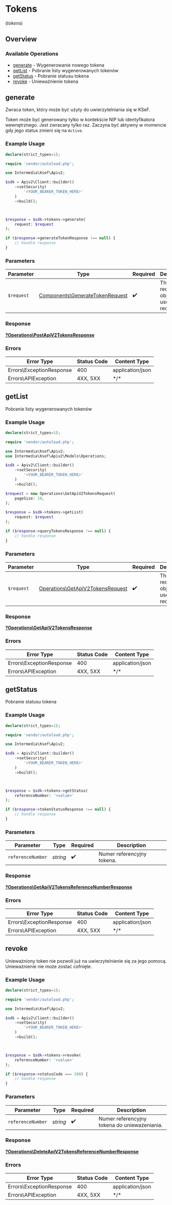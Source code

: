 # Tokens
(*tokens*)

## Overview

### Available Operations

* [generate](#generate) - Wygenerowanie nowego tokena
* [getList](#getlist) - Pobranie listy wygenerowanych tokenów
* [getStatus](#getstatus) - Pobranie statusu tokena
* [revoke](#revoke) - Unieważnienie tokena

## generate

Zwraca token, który może być użyty do uwierzytelniania się w KSeF.

Token może być generowany tylko w kontekście NIP lub identyfikatora wewnętrznego. Jest zwracany tylko raz. Zaczyna być aktywny w momencie gdy jego status zmieni się na `Active`.

### Example Usage

<!-- UsageSnippet language="php" operationID="post_/api/v2/tokens" method="post" path="/api/v2/tokens" -->
```php
declare(strict_types=1);

require 'vendor/autoload.php';

use Intermedia\Ksef\Apiv2;

$sdk = Apiv2\Client::builder()
    ->setSecurity(
        '<YOUR_BEARER_TOKEN_HERE>'
    )
    ->build();



$response = $sdk->tokens->generate(
    request: $request
);

if ($response->generateTokenResponse !== null) {
    // handle response
}
```

### Parameters

| Parameter                                                                          | Type                                                                               | Required                                                                           | Description                                                                        |
| ---------------------------------------------------------------------------------- | ---------------------------------------------------------------------------------- | ---------------------------------------------------------------------------------- | ---------------------------------------------------------------------------------- |
| `$request`                                                                         | [Components\GenerateTokenRequest](../../Models/Components/GenerateTokenRequest.md) | :heavy_check_mark:                                                                 | The request object to use for the request.                                         |

### Response

**[?Operations\PostApiV2TokensResponse](../../Models/Operations/PostApiV2TokensResponse.md)**

### Errors

| Error Type               | Status Code              | Content Type             |
| ------------------------ | ------------------------ | ------------------------ |
| Errors\ExceptionResponse | 400                      | application/json         |
| Errors\APIException      | 4XX, 5XX                 | \*/\*                    |

## getList

Pobranie listy wygenerowanych tokenów

### Example Usage

<!-- UsageSnippet language="php" operationID="get_/api/v2/tokens" method="get" path="/api/v2/tokens" -->
```php
declare(strict_types=1);

require 'vendor/autoload.php';

use Intermedia\Ksef\Apiv2;
use Intermedia\Ksef\Apiv2\Models\Operations;

$sdk = Apiv2\Client::builder()
    ->setSecurity(
        '<YOUR_BEARER_TOKEN_HERE>'
    )
    ->build();

$request = new Operations\GetApiV2TokensRequest(
    pageSize: 10,
);

$response = $sdk->tokens->getList(
    request: $request
);

if ($response->queryTokensResponse !== null) {
    // handle response
}
```

### Parameters

| Parameter                                                                            | Type                                                                                 | Required                                                                             | Description                                                                          |
| ------------------------------------------------------------------------------------ | ------------------------------------------------------------------------------------ | ------------------------------------------------------------------------------------ | ------------------------------------------------------------------------------------ |
| `$request`                                                                           | [Operations\GetApiV2TokensRequest](../../Models/Operations/GetApiV2TokensRequest.md) | :heavy_check_mark:                                                                   | The request object to use for the request.                                           |

### Response

**[?Operations\GetApiV2TokensResponse](../../Models/Operations/GetApiV2TokensResponse.md)**

### Errors

| Error Type               | Status Code              | Content Type             |
| ------------------------ | ------------------------ | ------------------------ |
| Errors\ExceptionResponse | 400                      | application/json         |
| Errors\APIException      | 4XX, 5XX                 | \*/\*                    |

## getStatus

Pobranie statusu tokena

### Example Usage

<!-- UsageSnippet language="php" operationID="get_/api/v2/tokens/{referenceNumber}" method="get" path="/api/v2/tokens/{referenceNumber}" -->
```php
declare(strict_types=1);

require 'vendor/autoload.php';

use Intermedia\Ksef\Apiv2;

$sdk = Apiv2\Client::builder()
    ->setSecurity(
        '<YOUR_BEARER_TOKEN_HERE>'
    )
    ->build();



$response = $sdk->tokens->getStatus(
    referenceNumber: '<value>'
);

if ($response->tokenStatusResponse !== null) {
    // handle response
}
```

### Parameters

| Parameter                  | Type                       | Required                   | Description                |
| -------------------------- | -------------------------- | -------------------------- | -------------------------- |
| `referenceNumber`          | *string*                   | :heavy_check_mark:         | Numer referencyjny tokena. |

### Response

**[?Operations\GetApiV2TokensReferenceNumberResponse](../../Models/Operations/GetApiV2TokensReferenceNumberResponse.md)**

### Errors

| Error Type               | Status Code              | Content Type             |
| ------------------------ | ------------------------ | ------------------------ |
| Errors\ExceptionResponse | 400                      | application/json         |
| Errors\APIException      | 4XX, 5XX                 | \*/\*                    |

## revoke

Unieważniony token nie pozwoli już na uwierzytelnienie się za jego pomocą. Unieważnienie nie może zostać cofnięte.

### Example Usage

<!-- UsageSnippet language="php" operationID="delete_/api/v2/tokens/{referenceNumber}" method="delete" path="/api/v2/tokens/{referenceNumber}" -->
```php
declare(strict_types=1);

require 'vendor/autoload.php';

use Intermedia\Ksef\Apiv2;

$sdk = Apiv2\Client::builder()
    ->setSecurity(
        '<YOUR_BEARER_TOKEN_HERE>'
    )
    ->build();



$response = $sdk->tokens->revoke(
    referenceNumber: '<value>'
);

if ($response->statusCode === 200) {
    // handle response
}
```

### Parameters

| Parameter                                    | Type                                         | Required                                     | Description                                  |
| -------------------------------------------- | -------------------------------------------- | -------------------------------------------- | -------------------------------------------- |
| `referenceNumber`                            | *string*                                     | :heavy_check_mark:                           | Numer referencyjny tokena do unieważeniania. |

### Response

**[?Operations\DeleteApiV2TokensReferenceNumberResponse](../../Models/Operations/DeleteApiV2TokensReferenceNumberResponse.md)**

### Errors

| Error Type               | Status Code              | Content Type             |
| ------------------------ | ------------------------ | ------------------------ |
| Errors\ExceptionResponse | 400                      | application/json         |
| Errors\APIException      | 4XX, 5XX                 | \*/\*                    |